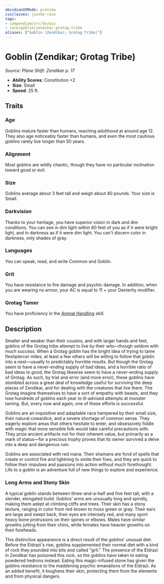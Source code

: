 ```yaml
---
obsidianUIMode: preview
cssclasses: json5e-race
tags:
- compendium/src/5e/psz
- race/goblin/zendikar-grotag-tribe
aliases: ["Goblin (Zendikar; Grotag Tribe)"]
---
```

# Goblin (Zendikar; Grotag Tribe)
*Source: Plane Shift: Zendikar p. 17*  

- **Ability Scores**: Constitution +2
- **Size**: Small
- **Speed**: 25 ft.

## Traits

### Age

Goblins mature faster than humans, reaching adulthood at around age 12. They also age noticeably faster than humans, and even the most cautious goblins rarely live longer than 50 years.

### Alignment

Most goblins are wildly chaotic, though they have no particular inclination toward good or evil.

### Size

Goblins average about 3 feet tall and weigh about 40 pounds. Your size is Small.

### Darkvision

Thanks to your heritage, you have superior vision in dark and dim conditions. You can see in dim light within 60 feet of you as if it were bright light, and in darkness as if it were dim light. You can't discern color in darkness, only shades of gray.

### Languages

You can speak, read, and write Common and Goblin.

### Grit

You have resistance to fire damage and psychic damage. In addition, when you are wearing no armor, your AC is equal to 11 + your Dexterity modifier.

### Grotag Tamer

You have proficiency in the [Animal Handling](/Systems/5e/rules/skills.md#Animal%20Handling) skill.

## Description

Smaller and weaker than their cousins, and with larger hands and feet, goblins of the Grotag tribe attempt to live by their wits—though seldom with much success. When a Grotag goblin has the bright idea of trying to tame fleshpiercer mites, at least a few others will be willing to follow that goblin into a nest—usually to predictably horrible results. But though the Grotag seem to have a never-ending supply of bad ideas, and a horrible ratio of bad ideas to good, the Grotag likewise seem to have a never-ending supply of Grotag. As such, by trial and error (and more error), these goblins have stumbled across a great deal of knowledge useful for surviving the deep places of Zendikar, and for dealing with the creatures that live there. The Grotag imagine themselves to have a sort of empathy with beasts, and they lose hundreds of goblins each year to ill-advised attempts at monster taming. But, every now and again, one of these efforts is successful.

Goblins are an inquisitive and adaptable race hampered by their small size, their natural cowardice, and a severe shortage of common sense. They eagerly explore areas that others hesitate to enter, and obsessively fiddle with magic that more sensible folk would take careful precautions with. They prize ancient artifacts not for their inherent value, but primarily as a mark of status—for a precious trophy proves that its owner survived a delve into a deep and dangerous ruin.

Goblins are associated with red mana. Their shamans are fond of spells that create or control fire and lightning to smite their foes, and they are quick to follow their impulses and passions into action without much forethought. Life to a goblin is an adventure full of new things to explore and experience.

### Long Arms and Stony Skin

A typical goblin stands between three-and-a-half and five feet tall, with a slender, elongated build. Goblins' arms are unusually long and spindly, making them adept at climbing cliffs and trees. Their skin has a stony texture, ranging in color from red-brown to moss green or gray. Their ears are large and swept back, their eyes are intensely red, and many sport heavy bone protrusions on their spines or elbows. Males have similar growths jutting from their chins, while females have heavier growths on their foreheads.

This distinctive appearance is a direct result of the goblins' unusual diet. Before the Eldrazi's rise, goblins supplemented their normal diet with a kind of rock they pounded into bits and called "grit." The presence of the Eldrazi in Zendikar has poisoned this rock, so the goblins have taken to eating powdered hedrons instead. Eating this magic-infused stone has given the goblins resistance to the maddening psychic emanations of the Eldrazi. As an added benefit, it toughens their skin, protecting them from the elements and from physical dangers.